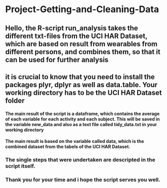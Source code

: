 # Project-Getting-and-Cleaning-Data

## Hello, the R-script run_analysis takes the different txt-files from the UCI HAR Dataset, which are based on result from wearables from different persons, and combines them, so that it can be used for further analysis

## it is crucial to know that you need to install the packages plyr, dplyr as well as data.table. Your working directory has to be the UCI HAR Dataset folder

#### The main result of the script is a dataframe, which contains the average of each variable for each activity and each subject. This will be saved in the variable new_data and also as a text file called tidy_data.txt in your working directory

#### The main result is based on the variable called data, which is the combined dataset from the tabels of the UCI HAR Dataset.

### The single steps that were undertaken are descripted in the script itself.
### Thank you for your time and i hope the script serves you well.


